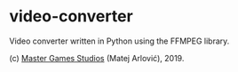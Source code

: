 # video-converter
Video converter written in Python using the FFMPEG library.

(c) [Master Games Studios](https://themastergames.com/) (Matej Arlović), 2019.
